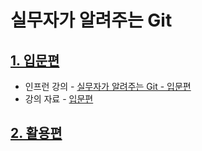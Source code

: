 # 실무자가 알려주는 Git

## [1. 입문편](./beginner/README.md)
- 인프런 강의 - [실무자가 알려주는 Git - 입문편](https://www.inflearn.com/course/git-for-work-part-1)
- 강의 자료 - [입문편](./beginner/README.md)
## [2. 활용편](./utilizer/README.md)